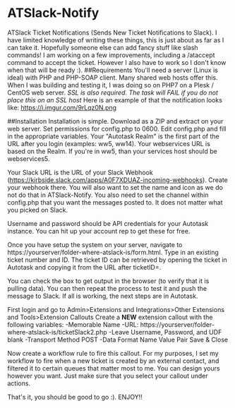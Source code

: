# ATSlack-Notify
ATSlack Ticket Notifications (Sends New Ticket Notifications to Slack).
I have limited knowledge of writing these things, this is just about as far as I can take it. Hopefully someone else can add fancy stuff like slash commands! I am working on a few improvements, including a /ataccept command to accept the ticket. However I also have to work so I don't know when that will be ready :).
##Requirements
You'll need a server (Linux is ideal) with PHP and PHP-SOAP client. Many shared web hosts offer this. When I was building and testing it, I was doing so on PHP7 on a Plesk / CentOS web server. *SSL is also required. The task will FAIL if you do not place this on an SSL host* Here is an example of that the notification looks like: https://i.imgur.com/9rLqz0N.png

##Installation
Installation is simple. Download as a ZIP and extract on your web server. Set permissions for config.php to 0600. Edit config.php and fill in the appropriate variables. Your "Autotask Realm" is the first part of the URL after you login (examples: ww5, ww14). Your webservices URL is based on the Realm. If you're in ww5, than your services host should be webservices5.

Your Slack URL is the URL of your Slack Webhook (https://kirbside.slack.com/apps/A0F7XDUAZ-incoming-webhooks). Create your webhook there. You will also want to set the name and icon as we do not do that in ATSlack-Notify. You also need to set the channel within config.php that you want the messages posted to. It does not matter what you picked on Slack.

Username and password should be API credentials for your Autotask instance. You can hit up your account rep to get these for free.

Once you have setup the system on your server, navigate to https://yourserver/folder-where-atslack-is/form.html. Type in an existing ticket number and ID. The ticket ID can be retrieved by opening the ticket in Autotask and copying it from the URL after ticketID=.

You can check the box to get output in the browser (to verify that it is pulling data). You can then repeat the process to test it and push the message to Slack. If all is working, the next steps are in Autotask.

First login and go to Admin>Extensions and Integrations>Other Extensions and Tools>Extension Callouts
Create a **NEW** extension callout with the following variables:
-Memorable Name
-URL: https://yourserver/folder-where-atslack-is/ticketSlack2.php
-Leave Username, Password, and UDF blank
-Transport Method POST
-Data Format Name Value Pair
Save & Close

Now create a workflow rule to fire this callout. For my purposes, I set my workflow to fire when a new ticket is created by an external contact, and filtered it to certain queues that matter most to me. You can design yours however you want. Just make sure that you select your callout under actions.

That's it, you should be good to go :). ENJOY!!
